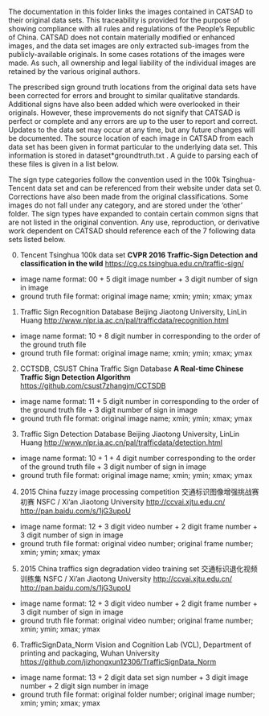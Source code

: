 The documentation in this folder links the images contained in CATSAD to their original data sets. This traceability is provided for the purpose of showing compliance with all rules and regulations of the People’s Republic of China. CATSAD does not contain materially modified or enhanced images, and the data set images are only extracted sub-images from the publicly-available originals. In some cases rotations of the images were made. As such, all ownership and legal liability of the individual images are retained by the various original authors.

The prescribed sign ground truth locations from the original data sets have been corrected for errors and brought to similar qualitative standards. Additional signs have also been added which were overlooked in their originals. However, these improvements do not signify that CATSAD is perfect or complete and any errors are up to the user to report and correct. Updates to the data set may occur at any time, but any future changes will be documented. The source location of each image in CATSAD from each data set has been given in format particular to the underlying data set. This information is stored in dataset*groundtruth.txt .  A guide to parsing each of these files is given in a list below.

The sign type categories follow the convention used in the 100k Tsinghua-Tencent data set and can be referenced from their website under data  set 0. Corrections have also been made from the original classifications. Some images do not fall under any category, and are stored under the ‘other’ folder.  The sign types have expanded to contain certain common signs that are not listed in the original convention. Any use, reproduction, or derivative work dependent on CATSAD should reference each of the 7 following data sets listed below.


0. Tencent Tsinghua 100k data set
**CVPR 2016 Traffic-Sign Detection and classification in the wild** https://cg.cs.tsinghua.edu.cn/traffic-sign/

  - image name format: 00 + 5 digit image number + 3 digit number of sign in image 
  - ground truth file format: original image name; xmin; ymin; xmax; ymax

1. Traffic Sign Recognition Database
Beijing Jiaotong University, LinLin Huang http://www.nlpr.ia.ac.cn/pal/trafficdata/recognition.html

  - image name format: 10 + 8 digit number in corresponding to the order of the ground truth file
  - ground truth file format: original image name; xmin; ymin; xmax; ymax

2. CCTSDB, CSUST China Traffic Sign Database
**A Real-time Chinese Traffic Sign Detection Algorithm** https://github.com/csust7zhangjm/CCTSDB

  - image name format: 11 + 5 digit number in corresponding to the order of the ground truth file + 3 digit number of sign in image
  - ground truth file format: original image name; xmin; ymin; xmax; ymax

3. Traffic Sign Detection Database
Beijing Jiaotong University, LinLin Huang http://www.nlpr.ia.ac.cn/pal/trafficdata/detection.html

  - image name format: 10 + 1 + 4 digit number corresponding to the order of the ground truth file + 3 digit number of sign in image
  - ground truth file format: original image name; xmin; ymin; xmax; ymax

4. 2015 China fuzzy image processing competition 交通标识图像增强挑战赛初赛
NSFC / Xi’an Jiaotong University http://ccvai.xjtu.edu.cn/ http://pan.baidu.com/s/1jG3upoU

  - image name format: 12 + 3 digit video number + 2 digit frame number + 3 digit number of sign in image
  - ground truth file format: original video number; original frame number; xmin; ymin; xmax; ymax

5. 2015 China traffics sign degradation video training set 交通标识退化视频训练集
NSFC / Xi’an Jiaotong University http://ccvai.xjtu.edu.cn/ http://pan.baidu.com/s/1jG3upoU

  - image name format: 12 + 3 digit video number + 2 digit frame number + 3 digit number of sign in image
  - ground truth file format: original video number; original frame number; xmin; ymin; xmax; ymax

6. TrafficSignData_Norm
Vision and Cognition Lab (VCL), Department of printing and packaging, Wuhan University https://github.com/jizhongxun12306/TrafficSignData_Norm

  - image name format: 13 + 2 digit data set sign number + 3 digit image number + 2 digit sign number in image
  - ground truth file format: original folder number; original image number; xmin; ymin; xmax; ymax
